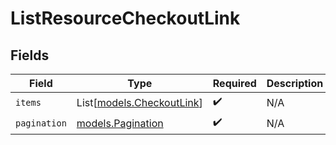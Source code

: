 # ListResourceCheckoutLink


## Fields

| Field                                                  | Type                                                   | Required                                               | Description                                            |
| ------------------------------------------------------ | ------------------------------------------------------ | ------------------------------------------------------ | ------------------------------------------------------ |
| `items`                                                | List[[models.CheckoutLink](../models/checkoutlink.md)] | :heavy_check_mark:                                     | N/A                                                    |
| `pagination`                                           | [models.Pagination](../models/pagination.md)           | :heavy_check_mark:                                     | N/A                                                    |